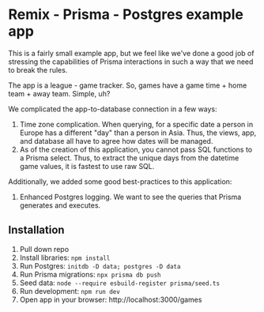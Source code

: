 # Remix - Prisma - Postgres example app

This is a fairly small example app, but we feel like we've done a good
job of stressing the capabilities of Prisma interactions in such a way
that we need to break the rules.

The app is a league - game tracker.  So, games have a game time + home
team + away team. Simple, uh?

We complicated the app-to-database connection in a few ways:

1. Time zone complication.  When querying, for a specific date a person
   in Europe has a different "day" than a person in Asia.  Thus, the
   views, app, and database all have to agree how dates will be managed.
2. As of the creation of this application, you cannot pass SQL functions
   to a Prisma select. Thus, to extract the unique days from the
   datetime game values, it is fastest to use raw SQL.

Additionally, we added some good best-practices to this application:

1. Enhanced Postgres logging.  We want to see the queries that Prisma
   generates and executes.

## Installation

1. Pull down repo
2. Install libraries: `npm install`
3. Run Postgres: `initdb -D data; postgres -D data`
5. Run Prisma migrations: `npx prisma db push`
6. Seed data: `node --require esbuild-register prisma/seed.ts`
7. Run development: `npm run dev`
8. Open app in your browser: http://localhost:3000/games
